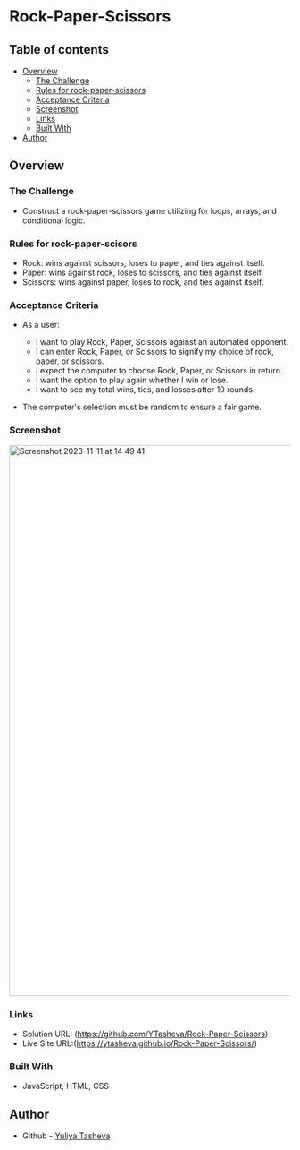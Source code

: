 # Rock-Paper-Scissors

## Table of contents

- [Overview](#overview)
  - [The Challenge](#the-challenge)
  - [Rules for rock-paper-scissors](#rules-for-rock-paper-scissors)
  - [Acceptance Criteria](#acceptance-criteria)
  - [Screenshot](#screenshot)
  - [Links](#links)
  - [Built With](#built-with)
- [Author](#author)

## Overview

### The Challenge

-  Construct a rock-paper-scissors game utilizing for loops, arrays, and conditional logic.

### Rules for rock-paper-scisors

* Rock: wins against scissors, loses to paper, and ties against itself.
* Paper: wins against rock, loses to scissors, and ties against itself.
* Scissors: wins against paper, loses to rock, and ties against itself.

### Acceptance Criteria

* As a user:
  * I want to play Rock, Paper, Scissors against an automated opponent.
  * I can enter Rock, Paper, or Scissors to signify my choice of rock, paper, or scissors.
  * I expect the computer to choose Rock, Paper, or Scissors in return.
  * I want the option to play again whether I win or lose.
  * I want to see my total wins, ties, and losses after 10 rounds.

* The computer's selection must be random to ensure a fair game.

### Screenshot

<img width="984" alt="Screenshot 2023-11-11 at 14 49 41" src="https://github.com/YTasheva/Rock-Paper-Scissors/assets/148258557/4acfdd4e-9d89-4ebe-821c-f6c29accbac4">

### Links
- Solution URL: (https://github.com/YTasheva/Rock-Paper-Scissors)
- Live Site URL:(https://ytasheva.github.io/Rock-Paper-Scissors/)
  
### Built With

- JavaScript, HTML, CSS

## Author

- Github - [Yuliya Tasheva](https://github.com/YTasheva)

